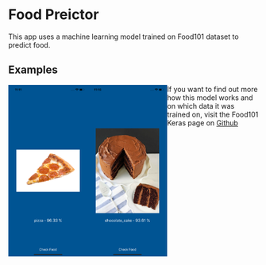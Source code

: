 # Food Preictor
This app uses a machine learning model trained on Food101 dataset to predict food.

  
## Examples

<img src="Images/pizza_screenshot.png" align="left" width="160">
<img src="Images/cake_screenshot.png" align="left" width="160">

If you want to find out more how this model works and on which data it was trained on, visit the Food101 Keras page on [Github](https://github.com/stratospark/food-101-keras)
